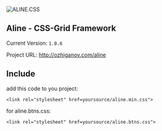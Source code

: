 ![ALINE.CSS](https://github.com/ENJOY100/aline.css/blob/master/images/alinelogo(mini).png)
## Aline - CSS-Grid Framework

Current Version: `1.0.6`

Project URL: http://ozhiganov.com/aline

## Include
add this code to you project:

`<link rel="stylesheet" href=yoursource/aline.min.css">`

for aline.btns.css:

`<link rel="stylesheet" href=yoursource/aline.btns.css">`


